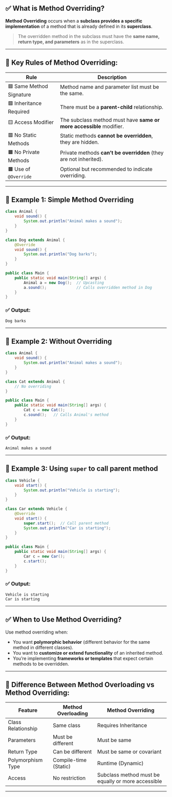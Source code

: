 ## ✅ What is Method Overriding?

**Method Overriding** occurs when a **subclass provides a specific implementation** of a method that is already defined in its **superclass**.

> The overridden method in the subclass must have the **same name, return type, and parameters** as in the superclass.

---

## 🔸 Key Rules of Method Overriding:

| Rule                     | Description                                                         |
| ------------------------ | ------------------------------------------------------------------- |
| 🟦 Same Method Signature | Method name and parameter list must be the same.                    |
| 🟩 Inheritance Required  | There must be a **parent-child** relationship.                      |
| 🟨 Access Modifier       | The subclass method must have **same or more accessible** modifier. |
| 🟥 No Static Methods     | Static methods **cannot be overridden**, they are hidden.           |
| 🟧 No Private Methods    | Private methods **can’t be overridden** (they are not inherited).   |
| 🟫 Use of `@Override`    | Optional but recommended to indicate overriding.                    |

---

## 🧪 Example 1: Simple Method Overriding

```java
class Animal {
    void sound() {
        System.out.println("Animal makes a sound");
    }
}

class Dog extends Animal {
    @Override
    void sound() {
        System.out.println("Dog barks");
    }
}

public class Main {
    public static void main(String[] args) {
        Animal a = new Dog();  // Upcasting
        a.sound();             // Calls overridden method in Dog
    }
}
```

### ✅ Output:

```
Dog barks
```

---

## 🧪 Example 2: Without Overriding

```java
class Animal {
    void sound() {
        System.out.println("Animal makes a sound");
    }
}

class Cat extends Animal {
    // No overriding
}

public class Main {
    public static void main(String[] args) {
        Cat c = new Cat();
        c.sound();   // Calls Animal's method
    }
}
```

### ✅ Output:

```
Animal makes a sound
```

---

## 🧪 Example 3: Using `super` to call parent method

```java
class Vehicle {
    void start() {
        System.out.println("Vehicle is starting");
    }
}

class Car extends Vehicle {
    @Override
    void start() {
        super.start();  // Call parent method
        System.out.println("Car is starting");
    }
}

public class Main {
    public static void main(String[] args) {
        Car c = new Car();
        c.start();
    }
}
```

### ✅ Output:

```
Vehicle is starting
Car is starting
```

---

## ✅ When to Use Method Overriding?

Use method overriding when:

* You want **polymorphic behavior** (different behavior for the same method in different classes).
* You want to **customize or extend functionality** of an inherited method.
* You’re implementing **frameworks or templates** that expect certain methods to be overridden.

---

## 🧱 Difference Between Method Overloading vs Method Overriding:

| Feature            | Method Overloading    | Method Overriding                                  |
| ------------------ | --------------------- | -------------------------------------------------- |
| Class Relationship | Same class            | Requires Inheritance                               |
| Parameters         | Must be different     | Must be same                                       |
| Return Type        | Can be different      | Must be same or covariant                          |
| Polymorphism Type  | Compile-time (Static) | Runtime (Dynamic)                                  |
| Access             | No restriction        | Subclass method must be equally or more accessible |

---
 
